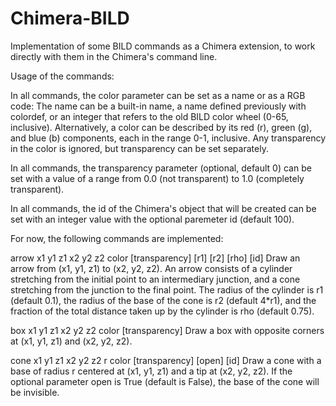 # Chimera-BILD
Implementation of some BILD commands as a Chimera extension, to work directly with them in the Chimera's command line.

Usage of the commands:

In all commands, the color parameter can be set as a name or as a RGB code:
The name can be a built-in name, a name defined previously with colordef, or an integer that refers to the old BILD color wheel (0-65, inclusive). Alternatively, a color can be described by its red (r), green (g), and blue (b) components, each in the range 0-1, inclusive. Any transparency in the color is ignored, but transparency can be set separately.

In all commands, the transparency parameter (optional, default 0) can be set with a value of a range from 0.0 (not transparent) to 1.0 (completely transparent).

In all commands, the id of the Chimera's object that will be created can be set with an integer value with the optional paremeter id (default 100).

For now, the following commands are implemented:

arrow x1 y1 z1 x2 y2 z2 color [transparency] [r1] [r2] [rho] [id]
Draw an arrow from (x1, y1, z1) to (x2, y2, z2). An arrow consists of a cylinder stretching from the initial point to an intermediary junction, and a cone stretching from the junction to the final point. The radius of the cylinder is r1 (default 0.1), the radius of the base of the cone is r2 (default 4*r1), and the fraction of the total distance taken up by the cylinder is rho (default 0.75). 

box x1 y1 z1 x2 y2 z2 color [transparency]
Draw a box with opposite corners at (x1, y1, z1) and (x2, y2, z2).

cone x1 y1 z1 x2 y2 z2 r color [transparency] [open] [id]
Draw a cone with a base of radius r centered at (x1, y1, z1) and a tip at (x2, y2, z2). If the optional parameter open is True (default is False), the base of the cone will be invisible.
